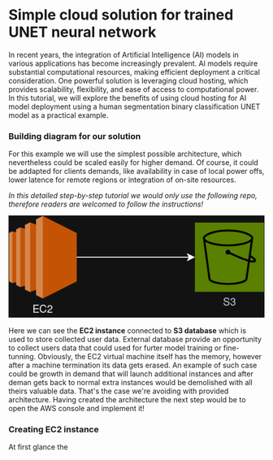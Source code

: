# Simple cloud solution for trained UNET neural network
In recent years, the integration of Artificial Intelligence (AI) models in various applications has become increasingly prevalent. AI models require substantial computational resources, making efficient deployment a critical consideration. One powerful solution is leveraging cloud hosting, which provides scalability, flexibility, and ease of access to computational power. In this tutorial, we will explore the benefits of using cloud hosting for AI model deployment using a human segmentation binary classification UNET model as a practical example.
### Building diagram for our solution
For this example we will use the simplest possible architecture, which nevertheless could be scaled easily for higher demand. Of course, it could be addapted for clients demands, like availability in case of local power offs, lower latence for remote regions or integration of on-site resources.

_In this detailed step-by-step tutorial we would only use the following repo, therefore readers are welcomed to follow the instructions!_

![image](https://github.com/C1l1r/unet_human_segmentation/blob/aws/images/Updated_diagram.png)

Here we can see the **EC2 instance** connected to **S3 database** which is used to store collected user data. External database provide an opportunity to collect users data that could used for furter model training or fine-tunning. Obviously, the EC2 virtual machine itself has the memory, however after a machine termination its data gets erased. An example of such case could be growth in demand that will launch additional instances and after deman gets back to normal extra instances would be demolished with all theirs valuable data. That's the case we're avoiding with provided architecture. Having created the architecture the next step would be to open the AWS console and implement it!

### Creating EC2 instance 
At first glance the 
